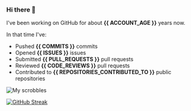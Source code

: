 ### Hi there 👋

I've been working on GitHub for about **{{ ACCOUNT_AGE }}** years now.

In that time I've:

- Pushed **{{ COMMITS }}** commits
- Opened **{{ ISSUES }}** issues
- Submitted **{{ PULL_REQUESTS }}** pull requests
- Reviewed **{{ CODE_REVIEWS }}** pull requests
- Contributed to **{{ REPOSITORIES_CONTRIBUTED_TO }}** public repositories


![My scrobbles](https://www.last.fm/user/dotdub)
<!-- https://www.last.fm/user/dotdub/library/albums?from=2025-03-12&to={{ TODAY_DATE }} -->


[![GitHub Streak](https://streak-stats.demolab.com?user=darynwhite&theme=dark&hide_border=true&date_format=%5BY.%5Dn.j&background=45%2C192ED0%2C000000)](https://git.io/streak-stats)

